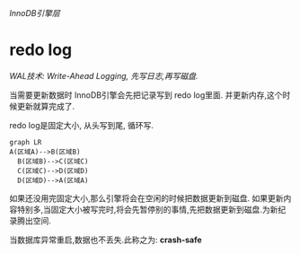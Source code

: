

*InnoDB引擎层*

# redo log


*WAL技术: Write-Ahead Logging, 先写日志,再写磁盘.*

当需要更新数据时 InnoDB引擎会先把记录写到 redo log里面. 并更新内存,这个时候更新就算完成了.

redo log是固定大小, 从头写到尾, 循环写. 

```mermaid
graph LR
A(区域A)-->B(区域B)
  B(区域B)-->C(区域C)
  C(区域C)-->D(区域D)
  D(区域D)-->A(区域A)
```

如果还没用完固定大小,那么引擎将会在空闲的时候把数据更新到磁盘.
如果更新内容特别多,当固定大小被写完时,将会先暂停别的事情,先把数据更新到磁盘.为新纪录腾出空间.

当数据库异常重启,数据也不丢失.此称之为: **crash-safe**



